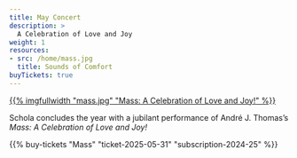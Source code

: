 ```yaml
---
title: May Concert
description: >
  A Celebration of Love and Joy
weight: 1
resources:
- src: /home/mass.jpg
  title: Sounds of Comfort
buyTickets: true
---
```


<a href="/concerts/mass">{{% imgfullwidth "mass.jpg" "Mass&colon; A Celebration of Love and Joy!" %}}</a>

Schola concludes the year with a jubilant performance of Andr&eacute; J. Thomas&rsquo;s
_Mass&colon; A Celebration of Love and Joy!_

{{% buy-tickets "Mass" "ticket-2025-05-31" "subscription-2024-25" %}}

